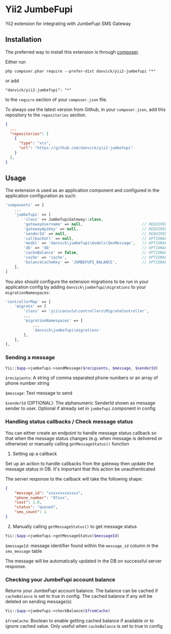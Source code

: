 Yii2 JumbeFupi
==============
Yii2 extension for integrating with JumbeFupi SMS Gateway

Installation
------------

The preferred way to install this extension is through [composer](http://getcomposer.org/download/).

Either run

```
php composer.phar require --prefer-dist danvick/yii2-jumbefupi "*"
```

or add

```
"danvick/yii2-jumbefupi": "*"
```

to the `require` section of your `composer.json` file.

To always use the latest version from Github, in your `composer.json`, add this repository to the `repositories` section.
```json lines
{
  ...
  "repositories": [
    {
      "type": "vcs",
      "url": "https://github.com/danvick/yii2-jumbefupi"
    }
  ],
}
```


Usage
-----

The extension is used as an application component and configured in the application configuration as such:

```php
'components' => [
    ...
    'jumbefupi' => [
        'class' => JumbefupiGateway::class,
        'gatewayUsername' => null,                          // REQUIRED - Your JumbeFupi username
        'gatewayApiKey' => null,                            // REQUIRED - Your JumbeFupi API key
        'senderId' => null,                                 // REQUIRED - Your SenderID / Alphanumeric. If not set here, should be set when sending message
        'callbackUrl' => null,                              // OPTIONAL - The URL where message status response from JumbeFupi Gateway will be sent
        'model' => 'danvick\jumbefupi\models\SmsMessage',   // OPTIONAL - (Default: danvick\jumbefupi\models\SmsMessage)
        'db' => 'db'                                        // OPTIONAL - the DB connection component for the messages table
        'cacheBalance' => false,                            // OPTIONAL - Whether to store balance after enquiry - cache will be burst on message sending
        'cache' => 'cache',                                 // OPTIONAL - The cache component to store balance if cacheBalance is true 
        'balanceCacheKey' => 'JUMBEFUPI_BALANCE',           // OPTIONAL - Cache key for storage of JumbeFupi account balance
    ],
]
```

You also should configure the extension migrations to be run in your application config by adding  `danvick\jumbefupi\migrations` to your `migrationNamespaces`:
```php
'controllerMap' => [
    'migrate' => [
        'class' => 'yii\console\controllers\MigrateController',
        ...
        'migrationNamespaces' => [
            ...
            'danvick\jumbefupi\migrations'
        ],
    ],
],
```

### Sending a message
```php
Yii::$app->jumbefupi->sendMessage($recipients, $message, $senderId)
```

`$recipients`: A string of comma separated phone numbers or an array of phone number string

`$message`: Text message to send

`$senderId` (OPTIONAL): The alphanumeric SenderId shown as message sender to user. Optional if already set in `jumbefupi` component in config

### Handling status callbacks / Check message status
You can either create an endpoint to handle message status callback so that when the message status changes (e.g. when message is delivered or otherwise) or manually calling `getMessageStatus()` function

1. Setting up a callback

Set up an action to handle callbacks from the gateway then update the message status in DB. It's important that this action be unauthenticated

The server response to the callback will take the following shape:
```json
{
    "message_id": "xxxxxxxxxxxxx",
    "phone_number": "07xxx",
    "cost": 1.0,
    "status": "queued",
    "sms_count": 1
}
```

2. Manually calling `getMessageStatus()` to get message status
```php
Yii::$app->jumbefupi->getMessageStatus($messageId)
```
`$messageId`: message identifier found within the `message_id` column in the `sms_message` table

The message will be automatically updated in the DB on successful server response.

### Checking your JumbeFupi account balance
Returns your JumbeFupi account balance. The balance can be cached if `cacheBalance` is set to true in config. The cached balance if any will be deleted on sending message(s)
```php
Yii::$app->jumbefupi->checkBalance($fromCache)
```
`$fromCache`: Boolean to enable getting cached balance if available or to ignore cached value. Only useful when `cacheBalance` is set to true in config 
